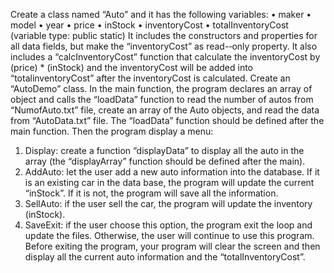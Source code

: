 Create a class named “Auto” and it has the following variables:
• maker
• model
• year
• price
• inStock
• inventoryCost
• totalInventoryCost (variable type: public static)
It includes the constructors and properties for all data fields, but make the “inventoryCost” as read-­‐only
property. It also includes a “calcInventoryCost” function that calculate the inventoryCost by (price) *
(inStock) and the inventoryCost will be added into “totalinventoryCost” after the inventoryCost is
calculated.
Create an “AutoDemo” class. In the main function, the program declares an array of object and calls the
“loadData” function to read the number of autos from “NumofAuto.txt” file, create an array of the Auto
objects, and read the data from “AutoData.txt” file. The “loadData” function should be defined after the
main function.
Then the program display a menu:
1. Display: create a function “displayData” to display all the auto in the array (the “displayArray”
function should be defined after the main).
2. AddAuto: let the user add a new auto information into the database. If it is an existing car in the
data base, the program will update the current “inStock”. If it is not, the program will save all
the information.
3. SellAuto: if the user sell the car, the program will update the inventory (inStock).
4. SaveExit: if the user choose this option, the program exit the loop and update the files.
Otherwise, the user will continue to use this program.
Before exiting the program, your program will clear the screen and then display all the current auto
information and the “totalInventoryCost”.
